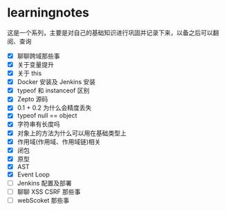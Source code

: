 <!--
 * @Author: your name
 * @Date: 2019-08-31 15:49:59
 * @LastEditTime: 2020-06-04 17:34:05
 * @LastEditors: Please set LastEditors
 * @Description: In User Settings Edit
 * @FilePath: /learningnotes/README.md
-->

# learningnotes

这是一个系列，主要是对自己的基础知识进行巩固并记录下来，以备之后可以翻阅、查询

- [x] 聊聊跨域那些事
- [x] 关于变量提升
- [x] 关于 this
- [x] Docker 安装及 Jenkins 安装
- [x] typeof 和 instanceof 区别
- [x] Zepto 源码
- [x] 0.1 + 0.2 为什么会精度丢失
- [x] typeof null == object
- [x] 字符串有长度吗
- [x] 对象上的方法为什么可以用在基础类型上
- [x] 作用域(作用域、作用域链)相关
- [x] 闭包
- [x] 原型
- [x] AST
- [x] Event Loop
- [ ] Jenkins 配置及部署
- [ ] 聊聊 XSS CSRF 那些事
- [ ] webScoket 那些事
